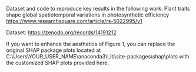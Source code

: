 Dataset and code to reproduce key results in the following work: Plant traits shape global spatiotemporal variations in photosynthetic efficiency https://www.researchsquare.com/article/rs-5022995/v1

Dataset: https://zenodo.org/records/14191212

If you want to enhance the aesthetics of Figure 1, you can replace the original SHAP package plots located at C:\Users\YOUR_USER_NAME\anaconda3\Lib\site-packages\shap\plots with the customized SHAP plots provided here.
